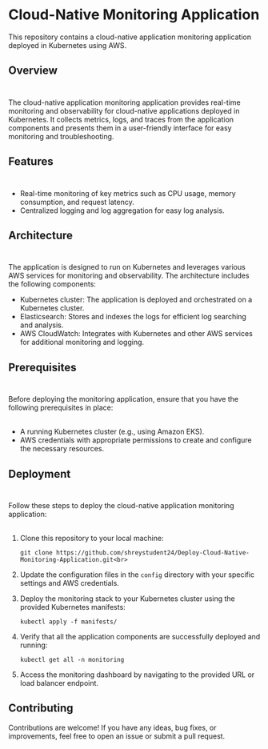 # Cloud-Native Monitoring Application<br>

This repository contains a cloud-native application monitoring application deployed in Kubernetes using AWS.

## Overview<br><br>

The cloud-native application monitoring application provides real-time monitoring and observability for cloud-native applications deployed in Kubernetes. It collects metrics, logs, and traces from the application components and presents them in a user-friendly interface for easy monitoring and troubleshooting.<br>

## Features<br><br>

- Real-time monitoring of key metrics such as CPU usage, memory consumption, and request latency.<br>
- Centralized logging and log aggregation for easy log analysis.<br>

## Architecture<br><br>

The application is designed to run on Kubernetes and leverages various AWS services for monitoring and observability. The architecture includes the following components:<br>

- Kubernetes cluster: The application is deployed and orchestrated on a Kubernetes cluster.<br>
- Elasticsearch: Stores and indexes the logs for efficient log searching and analysis.<br>
- AWS CloudWatch: Integrates with Kubernetes and other AWS services for additional monitoring and logging.<br>

## Prerequisites<br><br>

Before deploying the monitoring application, ensure that you have the following prerequisites in place:<br><br>

- A running Kubernetes cluster (e.g., using Amazon EKS).<br>
- AWS credentials with appropriate permissions to create and configure the necessary resources.<br>

## Deployment<br><br>

Follow these steps to deploy the cloud-native application monitoring application:<br><br>

1. Clone this repository to your local machine:<br>
   ```
   git clone https://github.com/shreystudent24/Deploy-Cloud-Native-Monitoring-Application.git<br>
   ```

2. Update the configuration files in the `config` directory with your specific settings and AWS credentials.<br>

3. Deploy the monitoring stack to your Kubernetes cluster using the provided Kubernetes manifests:<br>
   ```
   kubectl apply -f manifests/
   ```

4. Verify that all the application components are successfully deployed and running:<br>
   ```
   kubectl get all -n monitoring
   ```

5. Access the monitoring dashboard by navigating to the provided URL or load balancer endpoint.<br>

## Contributing<br>

Contributions are welcome! If you have any ideas, bug fixes, or improvements, feel free to open an issue or submit a pull request.<br>